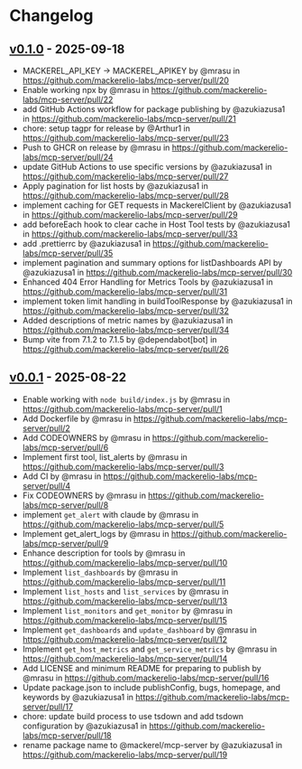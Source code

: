 # Changelog

## [v0.1.0](https://github.com/mackerelio-labs/mcp-server/compare/v0.0.1...v0.1.0) - 2025-09-18
- MACKEREL_API_KEY -> MACKEREL_APIKEY by @mrasu in https://github.com/mackerelio-labs/mcp-server/pull/20
- Enable working npx by @mrasu in https://github.com/mackerelio-labs/mcp-server/pull/22
- add GitHub Actions workflow for package publishing by @azukiazusa1 in https://github.com/mackerelio-labs/mcp-server/pull/21
- chore: setup tagpr for release by @Arthur1 in https://github.com/mackerelio-labs/mcp-server/pull/23
- Push to GHCR on release by @mrasu in https://github.com/mackerelio-labs/mcp-server/pull/24
- update GitHub Actions to use specific versions by @azukiazusa1 in https://github.com/mackerelio-labs/mcp-server/pull/27
- Apply pagination for list hosts by @azukiazusa1 in https://github.com/mackerelio-labs/mcp-server/pull/28
- implement caching for GET requests in MackerelClient by @azukiazusa1 in https://github.com/mackerelio-labs/mcp-server/pull/29
- add beforeEach hook to clear cache in Host Tool tests by @azukiazusa1 in https://github.com/mackerelio-labs/mcp-server/pull/33
- add .prettierrc by @azukiazusa1 in https://github.com/mackerelio-labs/mcp-server/pull/35
- implement pagination and summary options for listDashboards API by @azukiazusa1 in https://github.com/mackerelio-labs/mcp-server/pull/30
- Enhanced 404 Error Handling for Metrics Tools by @azukiazusa1 in https://github.com/mackerelio-labs/mcp-server/pull/31
- implement token limit handling in buildToolResponse by @azukiazusa1 in https://github.com/mackerelio-labs/mcp-server/pull/32
- Added descriptions of metric names by @azukiazusa1 in https://github.com/mackerelio-labs/mcp-server/pull/34
- Bump vite from 7.1.2 to 7.1.5 by @dependabot[bot] in https://github.com/mackerelio-labs/mcp-server/pull/26

## [v0.0.1](https://github.com/mackerelio-labs/mcp-server/commits/v0.0.1) - 2025-08-22
- Enable working with `node build/index.js` by @mrasu in https://github.com/mackerelio-labs/mcp-server/pull/1
- Add Dockerfile by @mrasu in https://github.com/mackerelio-labs/mcp-server/pull/2
- Add CODEOWNERS by @mrasu in https://github.com/mackerelio-labs/mcp-server/pull/6
- Implement first tool, list_alerts by @mrasu in https://github.com/mackerelio-labs/mcp-server/pull/3
- Add CI by @mrasu in https://github.com/mackerelio-labs/mcp-server/pull/4
- Fix CODEOWNERS by @mrasu in https://github.com/mackerelio-labs/mcp-server/pull/8
- implement `get_alert` with claude by @mrasu in https://github.com/mackerelio-labs/mcp-server/pull/5
- Implement get_alert_logs by @mrasu in https://github.com/mackerelio-labs/mcp-server/pull/9
- Enhance description for tools by @mrasu in https://github.com/mackerelio-labs/mcp-server/pull/10
- Implement `list_dashboards` by @mrasu in https://github.com/mackerelio-labs/mcp-server/pull/11
- Implement `list_hosts` and `list_services` by @mrasu in https://github.com/mackerelio-labs/mcp-server/pull/13
- Implement `list_monitors` and `get_monitor` by @mrasu in https://github.com/mackerelio-labs/mcp-server/pull/15
- Implement `get_dashboards` and `update_dashboard` by @mrasu in https://github.com/mackerelio-labs/mcp-server/pull/12
- Implement `get_host_metrics` and `get_service_metrics` by @mrasu in https://github.com/mackerelio-labs/mcp-server/pull/14
- Add LICENSE and minimum README for preparing to publish by @mrasu in https://github.com/mackerelio-labs/mcp-server/pull/16
- Update package.json to include publishConfig, bugs, homepage, and keywords by @azukiazusa1 in https://github.com/mackerelio-labs/mcp-server/pull/17
- chore: update build process to use tsdown and add tsdown configuration by @azukiazusa1 in https://github.com/mackerelio-labs/mcp-server/pull/18
- rename package name to @mackerel/mcp-server by @azukiazusa1 in https://github.com/mackerelio-labs/mcp-server/pull/19
